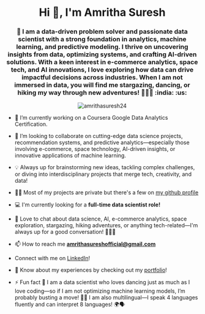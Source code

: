 <h1 align="center">Hi 👋, I'm Amritha Suresh</h1>
<h3 align="center">🚀 I am a data-driven problem solver and passionate data scientist with a strong foundation in analytics, machine learning, and predictive modeling. I thrive on uncovering insights from data, optimizing systems, and crafting AI-driven solutions. With a keen interest in e-commerce analytics, space tech, and AI innovations, I love exploring how data can drive impactful decisions across industries. When I am not immersed in data, you will find me stargazing, dancing, or hiking my way through new adventures! 🌌💃🌿 :india: :us:</h3>

<p align="center"> <img src="https://komarev.com/ghpvc/?username=amrithasuresh24&label=Profile%20Views&color=blueviolet&style=for-the-badge" alt="amrithasuresh24" /> </p>

- 🌱 I’m currently working on a Coursera Google Data Analytics Certification. 

- 👯 I’m looking to collaborate on cutting-edge data science projects, recommendation systems, and predictive analytics—especially those involving e-commerce, space technology, AI-driven insights, or innovative applications of machine learning.
- 💡 Always up for brainstorming new ideas, tackling complex challenges, or diving into interdisciplinary projects that merge tech, creativity, and data!  

- 👨‍💻 Most of my projects are private but there's a few on [my github profile](https://github.com/amrithasuresh24)

- 💻 I'm currently looking for a **full-time data scientist role!**

- 💬 Love to chat about data science, AI, e-commerce analytics, space exploration, stargazing, hiking adventures, or anything tech-related—I'm always up for a good conversation! 🚀✨🌿

- 📫 How to reach me **amrithasureshofficial@gmail.com**
- Connect with me on [LinkedIn](https://www.linkedin.com/in/amrithasuresh/)!

- 📄 Know about my experiences by checking out my [portfolio](https://amrithasureshoffic.wixsite.com/amrithasuresh)!

- ⚡ Fun fact 🎉 I am a data scientist who loves dancing just as much as I love coding—so if I am not optimizing machine learning models, I’m probably busting a move! 💃✨ I am also multilingual—I speak 4 languages fluently and can interpret 8 languages! 🌍🗣️

